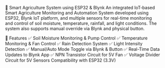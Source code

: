 🌾 Smart Agriculture System using ESP32 & Blynk
An integrated IoT-based Smart Agriculture Monitoring and Automation System developed using ESP32, Blynk IoT platform, and multiple sensors for real-time monitoring and control of soil moisture, temperature, rainfall, and light conditions. The system also supports manual override via Blynk and physical button.

📌 Features
✅ Soil Moisture Monitoring & Pump Control
✅ Temperature Monitoring & Fan Control
✅ Rain Detection System
✅ Light Intensity Detection
✅ Manual/Auto Mode Toggle via Blynk & Button
✅ Real-Time Data Updates to Blynk App
✅ NPN Transistor Circuit for 5V Fan
✅ Voltage Divider Circuit for 5V Sensors Compatibility with ESP32 (3.3V)
